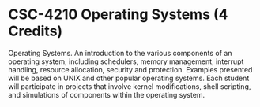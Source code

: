 # CSC-4210 Operating Systems (4 Credits)

Operating Systems. An introduction to the various components of an operating system, including schedulers, memory management, interrupt handling, resource allocation, security and protection. Examples presented will be based on UNIX and other popular operating systems. Each student will participate in projects that involve kernel modifications, shell scripting, and simulations of components within the operating system.
